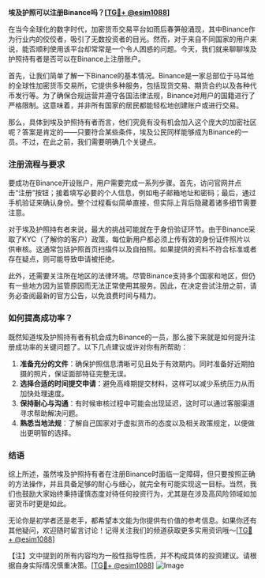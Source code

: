 **埃及护照可以注册Binance吗？[[TG💪+ @esim1088](https://t.me/s/esim1088)]**

在当今全球化的数字时代，加密货币交易平台如雨后春笋般涌现，其中Binance作为行业内的佼佼者，吸引了无数投资者的目光。然而，对于来自不同国家的用户来说，能否顺利使用该平台却常常是一个令人困惑的问题。今天，我们就来聊聊埃及护照持有者是否可以在Binance上注册账户。

首先，让我们简单了解一下Binance的基本情况。Binance是一家总部位于马耳他的全球性加密货币交易所，它提供多种服务，包括现货交易、期货合约以及各种代币发行等。为了确保合规运营并遵守各国法律法规，Binance对用户的国籍进行了严格限制。这意味着，并非所有国家的居民都能轻松地创建账户或进行交易。

那么，具体到埃及护照持有者而言，他们究竟有没有机会加入这个庞大的加密社区呢？答案是肯定的——只要符合某些条件，埃及公民同样能够成为Binance的一员。不过，在此之前，我们需要明确几个关键点。

### 注册流程与要求

要成功在Binance开设账户，用户需要完成一系列步骤。首先，访问官网并点击“注册”按钮；接着填写必要的个人信息，例如电子邮箱地址和密码；最后，通过手机验证来确认身份。整个过程看似简单直接，但实际上背后隐藏着诸多细节需要注意。

对于埃及护照持有者来说，最大的挑战可能就在于身份验证环节。由于Binance采取了KYC（了解你的客户）政策，每位新用户都必须上传有效的身份证件照片以供审核。这通常包括护照首页扫描件以及自拍照。如果提供的资料不符合标准或者存在疑点，则可能导致申请被拒绝。

此外，还需要关注所在地区的法律环境。尽管Binance支持多个国家和地区，但仍有一些地方因为监管原因而无法正常使用其服务。因此，在决定尝试注册之前，请务必查阅最新的官方公告，以免浪费时间与精力。

### 如何提高成功率？

既然知道埃及护照持有者有机会成为Binance的一员，那么接下来就是如何提升注册成功率的关键问题了。以下几点建议或许对你有所帮助：

1. **准备充分的文件**：确保护照信息清晰可见且处于有效期内。同时准备好近期拍摄的照片，保证面部特征完整无误。
2. **选择合适的时间提交申请**：避免高峰期提交材料，这样可以减少系统压力从而加快处理速度。
3. **保持耐心与沟通**：有时候审核过程中可能会出现延迟，这时可以通过客服渠道寻求帮助解决问题。
4. **熟悉当地法规**：了解自己国家对于虚拟货币的态度以及相关政策规定，以便做出更明智的选择。

### 结语

综上所述，虽然埃及护照持有者在注册Binance时面临一定障碍，但只要按照正确的方法操作，并且具备足够的耐心与细心，就完全有可能实现这一目标。当然，我们也鼓励大家始终秉持谨慎态度对待任何投资行为，尤其是在涉及高风险领域如加密货币时更是如此。

无论你是初学者还是老手，都希望本文能为你提供有价值的参考信息。如果你还有其他疑问，欢迎随时留言讨论！记得关注我们的频道获取更多实用资讯哦～[[TG💪+ @esim1088](https://t.me/s/esim1088)]

【注】文中提到的所有内容均为一般性指导性质，并不构成具体的投资建议。请根据自身实际情况慎重决策。[[TG💪+ @esim1088](https://t.me/s/esim1088)] 
![Image](https://i.postimg.cc/4NQfJmqS/Snipaste-2025-05-13-00-14-12.png)